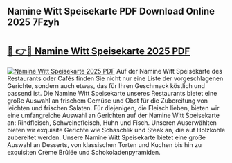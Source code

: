## Namine Witt Speisekarte PDF Download Online 2025 7Fzyh

# <h2><a href="http://gcdrhr.nevu.top/?p=Namine+Witt+Speisekarte">🔗 👉🔴 Namine Witt Speisekarte 2025 PDF</a></h2>

[![Namine Witt Speisekarte 2025 PDF](https://i.imgur.com/dBaPXMq.png)](http://gcdrhr.nevu.top/?p=Namine+Witt+Speisekarte)
Auf der Namine Witt Speisekarte des Restaurants oder Cafés finden Sie nicht nur eine Liste der vorgeschlagenen Gerichte, sondern auch etwas, das für Ihren Geschmack köstlich und passend ist. Die Namine Witt Speisekarte unseres Restaurants bietet eine große Auswahl an frischem Gemüse und Obst für die Zubereitung von leichten und frischen Salaten. Für diejenigen, die Fleisch lieben, bieten wir eine umfangreiche Auswahl an Gerichten auf der Namine Witt Speisekarte an: Rindfleisch, Schweinefleisch, Huhn und Fisch. Unseren Auserwählten bieten wir exquisite Gerichte wie Schaschlik und Steak an, die auf Holzkohle zubereitet werden. Unsere Namine Witt Speisekarte bietet eine große Auswahl an Desserts, von klassischen Torten und Kuchen bis hin zu exquisiten Crème Brûlée und Schokoladenpyramiden.
